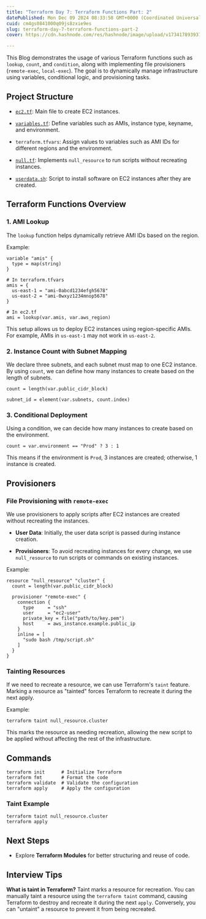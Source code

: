 ```yaml
---
title: "Terraform Day 7: Terraform Functions Part: 2"
datePublished: Mon Dec 09 2024 08:33:58 GMT+0000 (Coordinated Universal Time)
cuid: cm4gs0841000q09js8zxie9es
slug: terraform-day-7-terraform-functions-part-2
cover: https://cdn.hashnode.com/res/hashnode/image/upload/v1734178939373/3a008da4-a75c-4f2e-bfbe-39744ceb2de1.webp

---
```


This Blog demonstrates the usage of various Terraform functions such as `lookup`, `count`, and `condition`, along with implementing file provisioners (`remote-exec`, `local-exec`). The goal is to dynamically manage infrastructure using variables, conditional logic, and provisioning tasks.

## Project Structure

* [`ec2.tf`](http://ec2.tf): Main file to create EC2 instances.
    
* [`variables.tf`](http://variables.tf): Define variables such as AMIs, instance type, keyname, and environment.
    
* `terraform.tfvars`: Assign values to variables such as AMI IDs for different regions and the environment.
    
* [`null.tf`](http://null.tf): Implements `null_resource` to run scripts without recreating instances.
    
* [`userdata.sh`](http://userdata.sh): Script to install software on EC2 instances after they are created.
    

## Terraform Functions Overview

### 1\. AMI Lookup

The `lookup` function helps dynamically retrieve AMI IDs based on the region.

Example:

```plaintext
variable "amis" {
  type = map(string)
}

# In terraform.tfvars
amis = {
  us-east-1 = "ami-0abcd1234efgh5678"
  us-east-2 = "ami-0wxyz1234mnop5678"
}

# In ec2.tf
ami = lookup(var.amis, var.aws_region)
```

This setup allows us to deploy EC2 instances using region-specific AMIs. For example, AMIs in `us-east-1` may not work in `us-east-2`.

### 2\. Instance Count with Subnet Mapping

We declare three subnets, and each subnet must map to one EC2 instance. By using `count`, we can define how many instances to create based on the length of subnets.

```plaintext
count = length(var.public_cidr_block)

subnet_id = element(var.subnets, count.index)
```

### 3\. Conditional Deployment

Using a condition, we can decide how many instances to create based on the environment.

```plaintext
count = var.environment == "Prod" ? 3 : 1
```

This means if the environment is `Prod`, 3 instances are created; otherwise, 1 instance is created.

## Provisioners

### File Provisioning with `remote-exec`

We use provisioners to apply scripts after EC2 instances are created without recreating the instances.

* **User Data**: Initially, the user data script is passed during instance creation.
    
* **Provisioners**: To avoid recreating instances for every change, we use `null_resource` to run scripts or commands on existing instances.
    

Example:

```plaintext
resource "null_resource" "cluster" {
  count = length(var.public_cidr_block)
  
  provisioner "remote-exec" {
    connection {
      type     = "ssh"
      user     = "ec2-user"
      private_key = file("path/to/key.pem")
      host     = aws_instance.example.public_ip
    }
    inline = [
      "sudo bash /tmp/script.sh"
    ]
  }
}
```

### Tainting Resources

If we need to recreate a resource, we can use Terraform's `taint` feature. Marking a resource as "tainted" forces Terraform to recreate it during the next apply.

Example:

```plaintext
terraform taint null_resource.cluster
```

This marks the resource as needing recreation, allowing the new script to be applied without affecting the rest of the infrastructure.

## Commands

```plaintext
terraform init      # Initialize Terraform
terraform fmt       # Format the code
terraform validate  # Validate the configuration
terraform apply     # Apply the configuration
```

### Taint Example

```plaintext
terraform taint null_resource.cluster
terraform apply
```

## Next Steps

* Explore **Terraform Modules** for better structuring and reuse of code.
    

## Interview Tips

**What is taint in Terraform?** Taint marks a resource for recreation. You can manually taint a resource using the `terraform taint` command, causing Terraform to destroy and recreate it during the next `apply`. Conversely, you can "untaint" a resource to prevent it from being recreated.